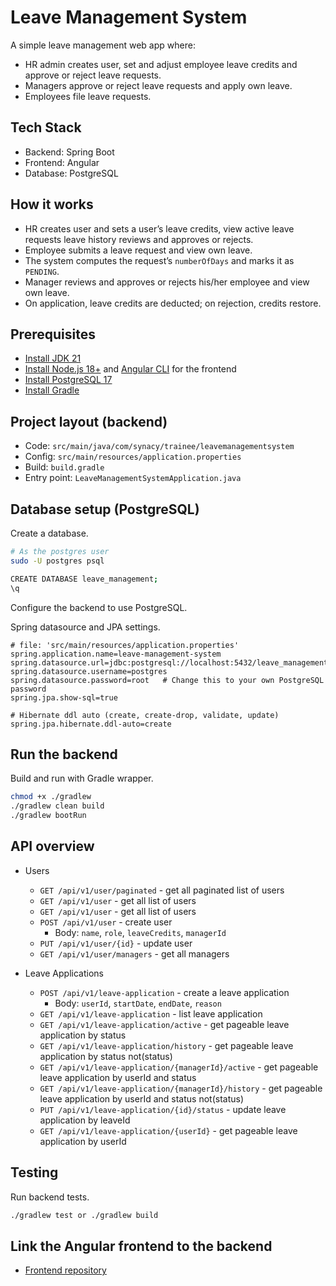 # Leave Management System

A simple leave management web app where:
- HR admin creates user, set and adjust employee leave credits and approve or reject leave requests.
- Managers approve or reject leave requests and apply own leave.
- Employees file leave requests.

## Tech Stack
- Backend: Spring Boot
- Frontend: Angular
- Database: PostgreSQL

## How it works
- HR creates user and sets a user’s leave credits, view active leave requests leave history reviews and approves or rejects.
- Employee submits a leave request and view own leave.
- The system computes the request’s `numberOfDays` and marks it as `PENDING`.
- Manager reviews and approves or rejects his/her employee and view own leave.
- On application, leave credits are deducted; on rejection, credits restore.

## Prerequisites
- [Install JDK 21](https://docs.oracle.com/en/java/javase/21/install/index.html)
- [Install Node.js 18+](https://nodejs.org/en/download/) and [Angular CLI](https://angular.dev/tools/cli/setup-local) for the frontend
- [Install PostgreSQL 17](https://www.tigerdata.com/blog/how-to-install-psql-on-mac-ubuntu-debian-windows)
- [Install Gradle](https://gradle.org/install/)

## Project layout (backend)
- Code: `src/main/java/com/synacy/trainee/leavemanagementsystem`
- Config: `src/main/resources/application.properties`
- Build: `build.gradle`
- Entry point: `LeaveManagementSystemApplication.java`

## Database setup (PostgreSQL)
Create a database.

```bash
# As the postgres user
sudo -U postgres psql

CREATE DATABASE leave_management;
\q
```

Configure the backend to use PostgreSQL.

Spring datasource and JPA settings.
```properties
# file: 'src/main/resources/application.properties'
spring.application.name=leave-management-system
spring.datasource.url=jdbc:postgresql://localhost:5432/leave_management
spring.datasource.username=postgres
spring.datasource.password=root   # Change this to your own PostgreSQL password
spring.jpa.show-sql=true

# Hibernate ddl auto (create, create-drop, validate, update)
spring.jpa.hibernate.ddl-auto=create
```

## Run the backend
Build and run with Gradle wrapper.
```bash
chmod +x ./gradlew
./gradlew clean build
./gradlew bootRun
```
## API overview

- Users
  - `GET /api/v1/user/paginated` \- get all paginated list of users
  - `GET /api/v1/user` \- get all list of users
  - `GET /api/v1/user` \- get all list of users
  - `POST /api/v1/user` \- create user
    - Body: `name`, `role`, `leaveCredits`, `managerId`
  - `PUT /api/v1/user/{id}` \- update user
  - `GET /api/v1/user/managers` \- get all managers

- Leave Applications
  - `POST /api/v1/leave-application` \- create a leave application
    - Body: `userId`, `startDate`, `endDate`, `reason`
  - `GET /api/v1/leave-application` \- list leave application
  - `GET /api/v1/leave-application/active` \- get pageable leave application by status
  - `GET /api/v1/leave-application/history` \- get pageable leave application by status not(status)
  - `GET /api/v1/leave-application/{managerId}/active` \- get pageable leave application by userId and status
  - `GET /api/v1/leave-application/{managerId}/history` \- get pageable leave application by userId and status not(status)
  - `PUT /api/v1/leave-application/{id}/status` \- update leave application by leaveId                                                                                    
  - `GET /api/v1/leave-application/{userId}` \- get pageable leave application by userId

## Testing
Run backend tests.
```bash
./gradlew test or ./gradlew build
```

## Link the Angular frontend to the backend
- [Frontend repository](https://github.com/troy-synacy/synacy-trainee-leave-system.git)
